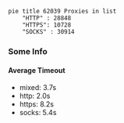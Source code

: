 
```mermaid
pie title 62039 Proxies in list
    "HTTP" : 28848
    "HTTPS": 10728
    "SOCKS" : 30914
```

### Some Info
#### Average Timeout

- mixed: 3.7s
- http: 2.0s
- https: 8.2s
- socks: 5.4s